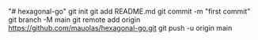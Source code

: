 "# hexagonal-go"  git init git add README.md git commit -m "first commit" git branch -M main git remote add origin https://github.com/mauolas/hexagonal-go.git git push -u origin main
